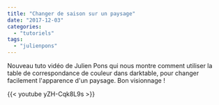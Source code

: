 ```yaml
---
title: "Changer de saison sur un paysage"
date: "2017-12-03"
categories: 
  - "tutoriels"
tags: 
  - "julienpons"
---
```


Nouveau tuto vidéo de Julien Pons qui nous montre comment utiliser la table de correspondance de couleur dans darktable, pour changer facilement l'apparence d'un paysage. Bon visionnage !

{{< youtube yZH-Cqk8L9s >}}
